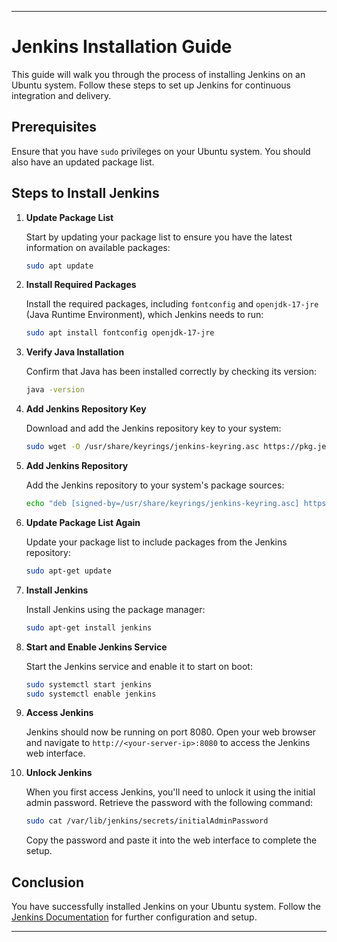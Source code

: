 
---

# Jenkins Installation Guide

This guide will walk you through the process of installing Jenkins on an Ubuntu system. Follow these steps to set up Jenkins for continuous integration and delivery.

## Prerequisites

Ensure that you have `sudo` privileges on your Ubuntu system. You should also have an updated package list.

## Steps to Install Jenkins

1. **Update Package List**

   Start by updating your package list to ensure you have the latest information on available packages:

   ```bash
   sudo apt update
   ```

2. **Install Required Packages**

   Install the required packages, including `fontconfig` and `openjdk-17-jre` (Java Runtime Environment), which Jenkins needs to run:

   ```bash
   sudo apt install fontconfig openjdk-17-jre
   ```

3. **Verify Java Installation**

   Confirm that Java has been installed correctly by checking its version:

   ```bash
   java -version
   ```

4. **Add Jenkins Repository Key**

   Download and add the Jenkins repository key to your system:

   ```bash
   sudo wget -O /usr/share/keyrings/jenkins-keyring.asc https://pkg.jenkins.io/debian/jenkins.io-2023.key
   ```

5. **Add Jenkins Repository**

   Add the Jenkins repository to your system's package sources:

   ```bash
   echo "deb [signed-by=/usr/share/keyrings/jenkins-keyring.asc] https://pkg.jenkins.io/debian binary/" | sudo tee /etc/apt/sources.list.d/jenkins.list > /dev/null
   ```

6. **Update Package List Again**

   Update your package list to include packages from the Jenkins repository:

   ```bash
   sudo apt-get update
   ```

7. **Install Jenkins**

   Install Jenkins using the package manager:

   ```bash
   sudo apt-get install jenkins
   ```

8. **Start and Enable Jenkins Service**

   Start the Jenkins service and enable it to start on boot:

   ```bash
   sudo systemctl start jenkins
   sudo systemctl enable jenkins
   ```

9. **Access Jenkins**

   Jenkins should now be running on port 8080. Open your web browser and navigate to `http://<your-server-ip>:8080` to access the Jenkins web interface.

10. **Unlock Jenkins**

    When you first access Jenkins, you'll need to unlock it using the initial admin password. Retrieve the password with the following command:

    ```bash
    sudo cat /var/lib/jenkins/secrets/initialAdminPassword
    ```

    Copy the password and paste it into the web interface to complete the setup.

## Conclusion

You have successfully installed Jenkins on your Ubuntu system. Follow the [Jenkins Documentation](https://www.jenkins.io/doc/) for further configuration and setup.

---

